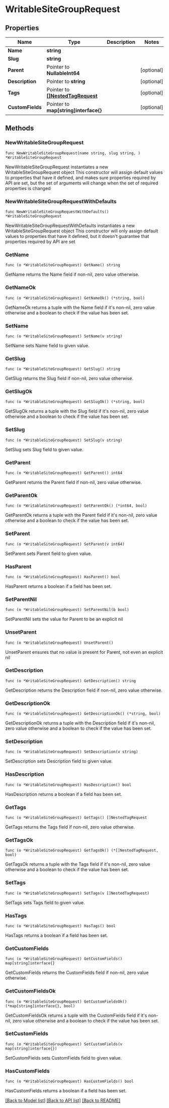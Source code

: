 # WritableSiteGroupRequest

## Properties

Name | Type | Description | Notes
------------ | ------------- | ------------- | -------------
**Name** | **string** |  | 
**Slug** | **string** |  | 
**Parent** | Pointer to **NullableInt64** |  | [optional] 
**Description** | Pointer to **string** |  | [optional] 
**Tags** | Pointer to [**[]NestedTagRequest**](NestedTagRequest.md) |  | [optional] 
**CustomFields** | Pointer to **map[string]interface{}** |  | [optional] 

## Methods

### NewWritableSiteGroupRequest

`func NewWritableSiteGroupRequest(name string, slug string, ) *WritableSiteGroupRequest`

NewWritableSiteGroupRequest instantiates a new WritableSiteGroupRequest object
This constructor will assign default values to properties that have it defined,
and makes sure properties required by API are set, but the set of arguments
will change when the set of required properties is changed

### NewWritableSiteGroupRequestWithDefaults

`func NewWritableSiteGroupRequestWithDefaults() *WritableSiteGroupRequest`

NewWritableSiteGroupRequestWithDefaults instantiates a new WritableSiteGroupRequest object
This constructor will only assign default values to properties that have it defined,
but it doesn't guarantee that properties required by API are set

### GetName

`func (o *WritableSiteGroupRequest) GetName() string`

GetName returns the Name field if non-nil, zero value otherwise.

### GetNameOk

`func (o *WritableSiteGroupRequest) GetNameOk() (*string, bool)`

GetNameOk returns a tuple with the Name field if it's non-nil, zero value otherwise
and a boolean to check if the value has been set.

### SetName

`func (o *WritableSiteGroupRequest) SetName(v string)`

SetName sets Name field to given value.


### GetSlug

`func (o *WritableSiteGroupRequest) GetSlug() string`

GetSlug returns the Slug field if non-nil, zero value otherwise.

### GetSlugOk

`func (o *WritableSiteGroupRequest) GetSlugOk() (*string, bool)`

GetSlugOk returns a tuple with the Slug field if it's non-nil, zero value otherwise
and a boolean to check if the value has been set.

### SetSlug

`func (o *WritableSiteGroupRequest) SetSlug(v string)`

SetSlug sets Slug field to given value.


### GetParent

`func (o *WritableSiteGroupRequest) GetParent() int64`

GetParent returns the Parent field if non-nil, zero value otherwise.

### GetParentOk

`func (o *WritableSiteGroupRequest) GetParentOk() (*int64, bool)`

GetParentOk returns a tuple with the Parent field if it's non-nil, zero value otherwise
and a boolean to check if the value has been set.

### SetParent

`func (o *WritableSiteGroupRequest) SetParent(v int64)`

SetParent sets Parent field to given value.

### HasParent

`func (o *WritableSiteGroupRequest) HasParent() bool`

HasParent returns a boolean if a field has been set.

### SetParentNil

`func (o *WritableSiteGroupRequest) SetParentNil(b bool)`

 SetParentNil sets the value for Parent to be an explicit nil

### UnsetParent
`func (o *WritableSiteGroupRequest) UnsetParent()`

UnsetParent ensures that no value is present for Parent, not even an explicit nil
### GetDescription

`func (o *WritableSiteGroupRequest) GetDescription() string`

GetDescription returns the Description field if non-nil, zero value otherwise.

### GetDescriptionOk

`func (o *WritableSiteGroupRequest) GetDescriptionOk() (*string, bool)`

GetDescriptionOk returns a tuple with the Description field if it's non-nil, zero value otherwise
and a boolean to check if the value has been set.

### SetDescription

`func (o *WritableSiteGroupRequest) SetDescription(v string)`

SetDescription sets Description field to given value.

### HasDescription

`func (o *WritableSiteGroupRequest) HasDescription() bool`

HasDescription returns a boolean if a field has been set.

### GetTags

`func (o *WritableSiteGroupRequest) GetTags() []NestedTagRequest`

GetTags returns the Tags field if non-nil, zero value otherwise.

### GetTagsOk

`func (o *WritableSiteGroupRequest) GetTagsOk() (*[]NestedTagRequest, bool)`

GetTagsOk returns a tuple with the Tags field if it's non-nil, zero value otherwise
and a boolean to check if the value has been set.

### SetTags

`func (o *WritableSiteGroupRequest) SetTags(v []NestedTagRequest)`

SetTags sets Tags field to given value.

### HasTags

`func (o *WritableSiteGroupRequest) HasTags() bool`

HasTags returns a boolean if a field has been set.

### GetCustomFields

`func (o *WritableSiteGroupRequest) GetCustomFields() map[string]interface{}`

GetCustomFields returns the CustomFields field if non-nil, zero value otherwise.

### GetCustomFieldsOk

`func (o *WritableSiteGroupRequest) GetCustomFieldsOk() (*map[string]interface{}, bool)`

GetCustomFieldsOk returns a tuple with the CustomFields field if it's non-nil, zero value otherwise
and a boolean to check if the value has been set.

### SetCustomFields

`func (o *WritableSiteGroupRequest) SetCustomFields(v map[string]interface{})`

SetCustomFields sets CustomFields field to given value.

### HasCustomFields

`func (o *WritableSiteGroupRequest) HasCustomFields() bool`

HasCustomFields returns a boolean if a field has been set.


[[Back to Model list]](../README.md#documentation-for-models) [[Back to API list]](../README.md#documentation-for-api-endpoints) [[Back to README]](../README.md)


